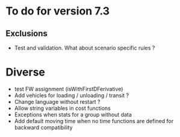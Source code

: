 # To do for version 7.3

## Exclusions
- Test and validation. What about scenario specific rules ?
  
# Diverse
- test FW assignment (isWithFirstDFerivative)
- Add vehicles for loading / unloading / transit ?
- Change language without restart ?
- Allow string variables in cost functions
- Exceptions when stats for a group without data
- Add default moving time when no time functions are defined for backward compatibility
